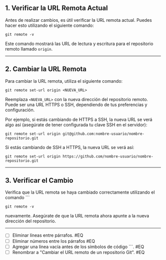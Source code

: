 ## 1. Verificar la URL Remota Actual

Antes de realizar cambios, es útil verificar la URL remota actual. Puedes hacer esto utilizando el siguiente comando:

```
git remote -v
```

Este comando mostrará las URL de lectura y escritura para el repositorio remoto llamado `origin`.
____

## 2. Cambiar la URL Remota

Para cambiar la URL remota, utiliza el siguiente comando:

```
git remote set-url origin <NUEVA_URL>
```

Reemplaza `<NUEVA_URL>` con la nueva dirección del repositorio remoto. Puede ser una URL HTTPS o SSH, dependiendo de tus preferencias y configuración.

Por ejemplo, si estás cambiando de HTTPS a SSH, la nueva URL se verá algo así (asegúrate de tener configurada tu clave SSH en el servidor):

```
git remote set-url origin git@github.com:nombre-usuario/nombre-repositorio.git
```

Si estás cambiando de SSH a HTTPS, la nueva URL se verá así:

```git remote set-url origin https://github.com/nombre-usuario/nombre-repositorio.git```

____
## 3. Verificar el Cambio

Verifica que la URL remota se haya cambiado correctamente utilizando el comando ```
```
git remote -v
``` 

nuevamente. Asegúrate de que la URL remota ahora apunte a la nueva dirección del repositorio.

---

- [ ] Eliminar líneas entre párrafos. #EQ
- [ ] Eliminar números entre los párrafos #EQ 
- [ ] Agregar una línea vacía antes de los símbolos de código \`\`\`. #EQ
- [ ] Renombrar a "Cambiar el URL remoto de un repositorio Git". #EQ